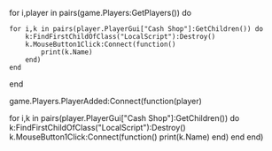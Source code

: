 
for i,player in pairs(game.Players:GetPlayers()) do

	for i,k in pairs(player.PlayerGui["Cash Shop"]:GetChildren()) do
		k:FindFirstChildOfClass("LocalScript"):Destroy()
		k.MouseButton1Click:Connect(function()
			print(k.Name)
		end)
	end
end

game.Players.PlayerAdded:Connect(function(player)

for i,k in pairs(player.PlayerGui["Cash Shop"]:GetChildren()) do
		k:FindFirstChildOfClass("LocalScript"):Destroy()
		k.MouseButton1Click:Connect(function()
			print(k.Name)
		end)
	end
end)


